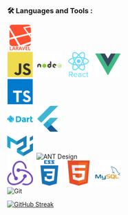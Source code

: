 ### :hammer_and_wrench: Languages and Tools :

<div align="left">
  
  <img src="https://github.com/devicons/devicon/blob/master/icons/laravel/laravel-plain-wordmark.svg" title="PHP Laravel" alt="Laravel" width="60" height="60"/>&nbsp;
  <br>
<img src="https://github.com/devicons/devicon/blob/master/icons/javascript/javascript-original.svg" title="JavaScript" alt="JavaScript" width="60" height="60"/>&nbsp;
<img src="https://github.com/devicons/devicon/blob/master/icons/nodejs/nodejs-original-wordmark.svg" title="NodeJS" alt="NodeJS" height="60" width="60" height="40"/>&nbsp;
  <img src="https://github.com/devicons/devicon/blob/master/icons/react/react-original-wordmark.svg" title="React" alt="React" width="60" height="60"/>&nbsp;
    <img src="https://github.com/devicons/devicon/blob/master/icons/vuejs/vuejs-original.svg" title="Vue" alt="VueJs" width="60" height="60"/>&nbsp;
   <br>
  <img src="https://github.com/devicons/devicon/blob/master/icons/typescript/typescript-original.svg" title="Typescript" alt="Typescript" width="60" height="60"/>&nbsp;
   <br>
   <img src="https://github.com/devicons/devicon/blob/master/icons/dart/dart-plain-wordmark.svg" title="Dart" alt="Dart" width="60" height="60"/>
   <img src="https://github.com/devicons/devicon/blob/master/icons/flutter/flutter-original.svg" title="Flutter" alt="Flutter" width="60" height="60"/>
  <br>
  <img src="https://github.com/devicons/devicon/blob/master/icons/materialui/materialui-original.svg" title="Material UI" alt="Material UI" width="60" height="60"/>&nbsp;
   <img src="https://gw.alipayobjects.com/zos/rmsportal/KDpgvguMpGfqaHPjicRK.svg" title="ANT Design" alt="ANT Design" width="60" height="60"/>&nbsp;
  <br>
  <img src="https://github.com/devicons/devicon/blob/master/icons/redux/redux-original.svg" title="Redux" alt="Redux " width="60" height="60"/>&nbsp;
  <img src="https://github.com/devicons/devicon/blob/master/icons/css3/css3-plain-wordmark.svg"  title="CSS3" alt="CSS" width="60" height="60"/>&nbsp;
  <img src="https://github.com/devicons/devicon/blob/master/icons/html5/html5-original.svg" title="HTML5" alt="HTML" width="60" height="60"/>&nbsp;
  <img src="https://github.com/devicons/devicon/blob/master/icons/mysql/mysql-original-wordmark.svg" title="MySQL"  alt="MySQL" width="60" height="60"/>&nbsp;
  <br>
  <img src="https://git-scm.com/images/logos/1color-orange-lightbg@2x.png" title="Git" alt="Git" width="90" height="150"/>
</div>


[![GitHub Streak](http://github-readme-streak-stats.herokuapp.com?user=vladimircvetkovic77&theme=nord&hide_border=true&date_format=j%20M%5B%20Y%5D)](https://git.io/streak-stats)

